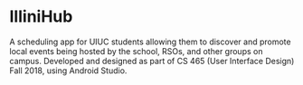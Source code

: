 # IlliniHub

A scheduling app for UIUC students allowing them to discover and promote local events being hosted by the school, RSOs, and other groups on campus.  Developed and designed as part of CS 465 (User Interface Design) Fall 2018, using Android Studio.